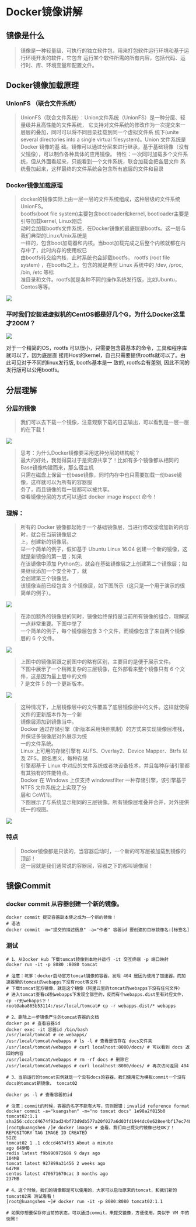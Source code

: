 # Docker镜像讲解

## 镜像是什么

>镜像是一种轻量级、可执行的独立软件包，用来打包软件运行环境和基于运行环境开发的软件，它包含
>运行某个软件所需的所有内容，包括代码、运行时、库、环境变量和配置文件。

## Docker镜像加载原理

### UnionFS （联合文件系统）

>UnionFS（联合文件系统）：Union文件系统（UnionFS）是一种分层、轻量级并且高性能的文件系统，
>它支持对文件系统的修改作为一次提交来一层层的叠加，同时可以将不同目录挂载到同一个虚拟文件系
>统下(unite several directories into a single virtual filesystem)。Union 文件系统是 Docker 镜像的基
>础。镜像可以通过分层来进行继承，基于基础镜像（没有父镜像），可以制作各种具体的应用镜像。
>特性：一次同时加载多个文件系统，但从外面看起来，只能看到一个文件系统，联合加载会把各层文件
>系统叠加起来，这样最终的文件系统会包含所有底层的文件和目录

### Docker镜像加载原理

>docker的镜像实际上由一层一层的文件系统组成，这种层级的文件系统UnionFS。<br>
>bootfs(boot file system)主要包含bootloader和kernel, bootloader主要是引导加载kernel, Linux刚启<br>
>动时会加载bootfs文件系统，在Docker镜像的最底层是bootfs。这一层与我们典型的Linux/Unix系统是<br>
>一样的，包含boot加载器和内核。当boot加载完成之后整个内核就都在内存中了，此时内存的使用权已<br>
>由bootfs转交给内核，此时系统也会卸载bootfs。 rootfs (root file system) ，在bootfs之上。包含的就是典型 Linux 系统中的 /dev, /proc, /bin, /etc 等标<br>
>准目录和文件。rootfs就是各种不同的操作系统发行版，比如Ubuntu，Centos等等。

![](https://raw.gitmirror.com/KwFruit/basic-picture-service/note-v1.0.0/img/202312221142189.png)

### 平时我们安装进虚拟机的CentOS都是好几个G，为什么Docker这里才200M？

![](https://raw.gitmirror.com/KwFruit/basic-picture-service/note-v1.0.0/img/202312221145940.png)

对于一个精简的OS，rootfs 可以很小，只需要包含最基本的命令，工具和程序库就可以了，因为底层直
接用Host的kernel，自己只需要提供rootfs就可以了。由此可见对于不同的linux发行版, bootfs基本是一
致的, rootfs会有差别, 因此不同的发行版可以公用bootfs。

## 分层理解

### 分层的镜像

>我们可以去下载一个镜像，注意观察下载的日志输出，可以看到是一层一层的在下载！

![](https://raw.gitmirror.com/KwFruit/basic-picture-service/note-v1.0.0/img/202312221145270.png)

>思考：为什么Docker镜像要采用这种分层的结构呢？<br>
>最大的好处，我觉得莫过于是资源共享了！比如有多个镜像都从相同的Base镜像构建而来，那么宿主机<br>
>只需在磁盘上保留一份base镜像，同时内存中也只需要加载一份base镜像，这样就可以为所有的容器服<br>
>务了，而且镜像的每一层都可以被共享。<br>
>查看镜像分层的方式可以通过 docker image inspect 命令！

### 理解：

>所有的 Docker 镜像都起始于一个基础镜像层，当进行修改或增加新的内容时，就会在当前镜像层之<br>
>上，创建新的镜像层。<br>
>举一个简单的例子，假如基于 Ubuntu Linux 16.04 创建一个新的镜像，这就是新镜像的第一层；如果<br>
>在该镜像中添加 Python包，就会在基础镜像层之上创建第二个镜像层；如果继续添加一个安全补丁，就<br>
>会创建第三个镜像层。<br>
>该镜像当前已经包含 3 个镜像层，如下图所示（这只是一个用于演示的很简单的例子）。<br>

![](https://raw.gitmirror.com/KwFruit/basic-picture-service/note-v1.0.0/img/202312221145020.png)

>在添加额外的镜像层的同时，镜像始终保持是当前所有镜像的组合，理解这一点非常重要。下图中举了<br>
>一个简单的例子，每个镜像层包含 3 个文件，而镜像包含了来自两个镜像层的 6 个文件。<br>

![](https://raw.gitmirror.com/KwFruit/basic-picture-service/note-v1.0.0/img/202312221145511.png)

>上图中的镜像层跟之前图中的略有区别，主要目的是便于展示文件。<br>
>下图中展示了一个稍微复杂的三层镜像，在外部看来整个镜像只有 6 个文件，这是因为最上层中的文件<br>
>7 是文件 5 的一个更新版本。

![](https://raw.gitmirror.com/KwFruit/basic-picture-service/note-v1.0.0/img/202312221146517.png)

>这种情况下，上层镜像层中的文件覆盖了底层镜像层中的文件。这样就使得文件的更新版本作为一个新<br>
>镜像层添加到镜像当中。<br>
>Docker 通过存储引擎（新版本采用快照机制）的方式来实现镜像层堆栈，并保证多镜像层对外展示为统<br>
>一的文件系统。<br>
>Linux 上可用的存储引擎有 AUFS、Overlay2、Device Mapper、Btrfs 以及 ZFS。顾名思义，每种存储<br>
>引擎都基于 Linux 中对应的文件系统或者块设备技术，并且每种存储引擎都有其独有的性能特点。<br>
>Docker 在 Windows 上仅支持 windowsfilter 一种存储引擎，该引擎基于 NTFS 文件系统之上实现了分<br>
>层和 CoW[1]。<br>
>下图展示了与系统显示相同的三层镜像。所有镜像层堆叠并合并，对外提供统一的视图。<br>

![](https://raw.gitmirror.com/KwFruit/basic-picture-service/note-v1.0.0/img/202312221146445.png)

### 特点

>Docker镜像都是只读的，当容器启动时，一个新的可写层被加载到镜像的顶部！<br>
>这一层就是我们通常说的容器层，容器之下的都叫镜像层！

## 镜像Commit

### docker commit 从容器创建一个新的镜像。

```shell
docker commit 提交容器副本使之成为一个新的镜像！ 
# 语法 
docker commit -m="提交的描述信息" -a="作者" 容器id 要创建的目标镜像名:[标签名]
```

### 测试

```shell
# 1、从Docker Hub 下载tomcat镜像到本地并运行 -it 交互终端 -p 端口映射
docker run -it -p 8080 :8080 tomcat

# 注意：坑爹：docker启动官方tomcat镜像的容器，发现 404 是因为使用了加速器，而加速器里的tomcat的webapps下没有root等文件！
# 下载tomcat官方镜像，就是这个镜像（阿里云里的tomcat的webapps下没有任何文件）
# 进入tomcat查看cd到webapps下发现全部空的，反而有个webapps.dist里有对应文件，cp -r到webapps下！
root@aba865b53114:/usr/local/tomcat# cp -r webapps.dist/* webapps

# 2、删除上一步镜像产生的tomcat容器的文档
docker ps # 查看容器id
docker exec -it 容器id /bin/bash
/usr/local/tomcat # ce webapps/
/usr/local/tomcat/webapps # ls -l # 查看是否存在 docs文件夹
/usr/local/tomcat/webapps # curl localhost:8080/docs/ # 可以看到 docs 返回的内容
/usr/local/tomcat/webapps # rm -rf docs # 删除它
/usr/local/tomcat/webapps # curl localhost:8080/docs/ # 再次访问返回 404

# 3、当前运行的tomcat实例就是一个没有docs的容器，我们使用它为模板commit一个没有docs的tomcat新镜像， tomcat02

docker ps -l # 查看容器的id

# 注意：commit的时候，容器的名字不能有大写，否则报错：invalid reference format
docker commit -a="kuangshen" -m="no tomcat docs" 1e98a2f815b0 tomcat02:1.1
sha256:cdccd4674f93ad34bf73d9db577a20f027a6d03fd1944dc0e628ee4bf17ec748
[root@kuangshen /]# docker images # 查看，我们自己提交的镜像已经OK了！
REPOSITORY TAG IMAGE ID CREATED
SIZE
tomcat02 1 .1 cdccd4674f93 About a minute
ago 649MB
redis latest f9b990972689 9 days ago
104MB
tomcat latest 927899a31456 2 weeks ago
647MB
centos latest 470671670cac 3 months ago
237MB

# 4、这个时候，我们的镜像都是可以使用的，大家可以启动原来的tomcat，和我们新的tomcat02来 测试看看！
[root@kuangshen ~]# docker run -it -p 8080:8080 tomcat02:1.1

# 如果你想要保存你当前的状态，可以通过commit，来提交镜像，方便使用，类似于 VM 中的快照！
```
